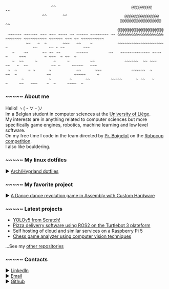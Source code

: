 ```
                    ^^                                 @@@@@@@@@                                   ^^
                ^^       ^^                         @@@@@@@@@@@@@@@
                                                  @@@@@@@@@@@@@@@@@@                  ^^
                                                 @@@@@@@@@@@@@@@@@@@@
 ~~~~~~ ~~~~~~ ~~~ ~~~ ~~~~ ~~ ~~~~~ ~~~~~~~~ ~~ &&&&&&&&&&&&&&&&&&&& ~~~~~~~ ~~~~~~~~~~ ~~~~~~ ~~~ ~~ ~~~~~~~~~~
         ~~   ~  ~       ~~~   ~~    ~           ~~~~~~~~~~~~~~~~~~~~ ~           ~~     ~~ ~ ~~        ~~~       
   ~    ~~      ~~ ~~ ~~       ~~~~~         ~~   ~~~~~~~~~~~~~ ~~~~  ~     ~~~        ~ ~~~  ~ ~~  ~
   ~  ~~     ~       ~     ~         ~~             ~~~~~~  ~~ ~~~       ~~   ~  ~~          ~~ ~     ~~~~~   ~~~
 ~  ~     ~ ~      ~           ~~      ~~~             ~~~~~~  ~      ~~  ~             ~~          ~~~~~     ~  
       ~           ~        ~      ~~         ~~~~~      ~ ~~   ~             ~     ~~   ~~~    ~  ~     ~~~~  ~
```
### ~~~~~ About me 
Hello! ヽ(・∀・)ﾉ<br>
Im a Belgian student in computer sciences at the [University of Liège](https://www.uliege.be/cms/c_8699436/fr/uliege).<br>
My interests are in anything related to computer sciences but more specifically game engines, robotics, machine learning and low level software.<br>
On my free time I code in the team directed by [Pr. Boigelot](https://people.montefiore.uliege.be/boigelot/index-fr.html) on the [Robocup competition](https://www.robocup.org/).<br>
I also like bouldering.

### ~~~~~ My linux dotfiles
► [Arch/Hyprland dotfiles](https://github.com/simon-gardier/dotfiles)

### ~~~~~ My favorite project
► [A Dance dance revolution game in Assembly with Custom Hardware](https://github.com/simon-gardier/dance-dance-revolution-assembly)

### ~~~~~ Latest projects
- [YOLOv5 from Scratch!](https://github.com/simon-gardier/yolo-v5-m-implementation)
- [Pizza deliverry software using ROS2 on the Turtlebot 3 plateform](https://github.com/simon-gardier/pizza-delivery-robot)
- Self hosting of cloud and similar services on a Raspberry Pi 5
- [Chess game analyzer using computer vision techniques](https://github.com/simon-gardier/chess-cv)

...See my [other repositories](https://github.com/simon-gardier?tab=repositories)

### ~~~~~ Contacts 
► [LinkedIn](https://www.linkedin.com/in/simon-gardier/)<br>
► [Email](mailto:gardiersimon@gmail.com)<br>
► [Github](https://github.com/simon-gardier)
